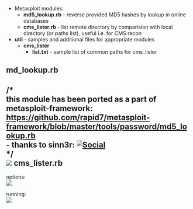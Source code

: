 + Metasploit modules:<br/>
  + <b>md5_lookup.rb</b> - reverse provided MD5 hashes by lookup in online databases
  + <b>cms_lister.rb</b> - list remote directory by comparision with local directory (or paths list), useful i.e. for CMS recon<br/>
+ <b>util</b> - samples and additional files for appropriate modules
  + <b>cms_lister</b> 
    + <b>list.txt</b>  - sample list of common paths for cms_lister

md_lookup.rb
-
/*<br/>
this module has been ported as a part of metasploit-framework: <br/>
https://github.com/rapid7/metasploit-framework/blob/master/tools/password/md5_lookup.rb
<br/>- thanks to sinn3r: [![Social](https://img.shields.io/twitter/follow/_sinn3r.svg?style=social)](http://www.twitter.com/_sinn3r)<br/>
*/<br/>
![](https://pbs.twimg.com/media/B4xl9HQIUAAfwr0.png)
cms_lister.rb
-
options:<br/>
![](http://hasherezade.net/misc/pics/cms_lister_1.png)

running:<br/>
![](http://hasherezade.net/misc/pics/cms_lister_2.png)

